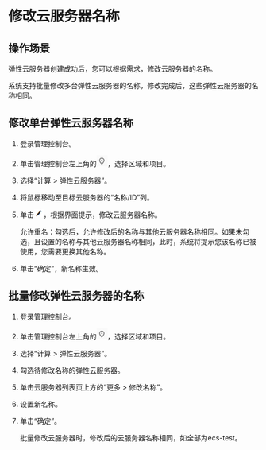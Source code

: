 # 修改云服务器名称<a name="ecs_03_0145"></a>

## 操作场景<a name="section16259932121511"></a>

弹性云服务器创建成功后，您可以根据需求，修改云服务器的名称。

系统支持批量修改多台弹性云服务器的名称，修改完成后，这些弹性云服务器的名称相同。

## 修改单台弹性云服务器名称<a name="section147834671520"></a>

1.  登录管理控制台。
2.  单击管理控制台左上角的![](figures/icon-region.png)，选择区域和项目。
3.  选择“计算 \> 弹性云服务器”。
4.  将鼠标移动至目标云服务器的“名称/ID”列。
5.  单击![](figures/icon-edit.png)，根据界面提示，修改云服务器名称。

    允许重名：勾选后，允许修改后的名称与其他云服务器名称相同。如果未勾选，且设置的名称与其他云服务器名称相同，此时，系统将提示您该名称已被使用，您需要更换其他名称。

6.  单击“确定”，新名称生效。

## 批量修改弹性云服务器的名称<a name="section523142043912"></a>

1.  登录管理控制台。
2.  单击管理控制台左上角的![](figures/icon-region.png)，选择区域和项目。
3.  选择“计算 \> 弹性云服务器”。
4.  勾选待修改名称的弹性云服务器。
5.  单击云服务器列表页上方的“更多 \> 修改名称”。
6.  设置新名称。
7.  单击“确定”。

    批量修改云服务器时，修改后的云服务器名称相同，如全部为ecs-test。


